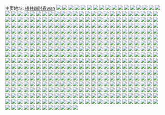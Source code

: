 主页地址: [橘井四时春wan](https://weibo.com/u/3858043696) 
![](https://wx4.sinaimg.cn/mw2000/e5f51330ly1h9qsfpnbzjj20u00u0wlq.jpg) 
![](https://wx4.sinaimg.cn/mw2000/e5f51330ly1h9qshwlec6j20u014079c.jpg) 
![](https://wx4.sinaimg.cn/mw2000/e5f51330ly1h9qshvsn6gj20u00u0dko.jpg) 
![](https://wx4.sinaimg.cn/mw2000/e5f51330ly1h9qsgmz8dvj20u00u0tgl.jpg) 
![](https://wx4.sinaimg.cn/mw2000/e5f51330ly1h9qsisadi3j20u0140tdm.jpg) 
![](https://wx4.sinaimg.cn/mw2000/e5f51330ly1h9qskectbwj20u00u0teo.jpg) 
![](https://wx4.sinaimg.cn/mw2000/e5f51330ly1h9qjhrdkk2j20u0140dk0.jpg) 
![](https://wx4.sinaimg.cn/mw2000/e5f51330ly1h9qjhrpaakj20u0140ai7.jpg) 
![](https://wx4.sinaimg.cn/mw2000/e5f51330ly1h9qjhr14jjj20u0140h3p.jpg) 
![](https://wx4.sinaimg.cn/mw2000/e5f51330ly1h9qjhsor0rj20u0140n3v.jpg) 
![](https://wx4.sinaimg.cn/mw2000/e5f51330ly1h9qjhs1r0fj20u00u0wkq.jpg) 
![](https://wx4.sinaimg.cn/mw2000/e5f51330ly1h9qjhscxqrj20u00u0gsp.jpg) 
![](https://wx4.sinaimg.cn/mw2000/e5f51330ly1h9jwxd0sx3j20u01400wb.jpg) 
![](https://wx4.sinaimg.cn/mw2000/e5f51330ly1h9jwxcqc9jj21400u0tgo.jpg) 
![](https://wx4.sinaimg.cn/mw2000/e5f51330ly1h9jy0h574mj20u0140agf.jpg) 
![](https://wx4.sinaimg.cn/mw2000/e5f51330ly1h9jwxdfo56j20u0140gqj.jpg) 
![](https://wx4.sinaimg.cn/mw2000/e5f51330ly1h9jwxdvrxpj20u0140jws.jpg) 
![](https://wx4.sinaimg.cn/mw2000/e5f51330ly1h9jwxebgghj20u0140gwx.jpg) 
![](https://wx4.sinaimg.cn/mw2000/e5f51330ly1h9a0pzsrdtj20u0140dko.jpg) 
![](https://wx4.sinaimg.cn/mw2000/e5f51330ly1h94q7ldb26j22c02c0u0x.jpg) 
![](https://wx4.sinaimg.cn/mw2000/e5f51330ly1h924ttdv8yj20u00u0k0v.jpg) 
![](https://wx4.sinaimg.cn/mw2000/e5f51330ly1h8xv9zysrqj20u0140du7.jpg) 
![](https://wx4.sinaimg.cn/mw2000/e5f51330ly1h8yu9343lnj20md0t6di2.jpg) 
![](https://wx4.sinaimg.cn/mw2000/e5f51330ly1h8xva0tx7vj20mw1350ug.jpg) 
![](https://wx4.sinaimg.cn/mw2000/e5f51330ly1h8yu8o3b6mj20u00u076v.jpg) 
![](https://wx4.sinaimg.cn/mw2000/e5f51330ly1h8yu68gmwzj21400u0dpi.jpg) 
![](https://wx4.sinaimg.cn/mw2000/e5f51330ly1h8yu7321ucj20u00u0dl3.jpg) 
![](https://wx4.sinaimg.cn/mw2000/e5f51330ly1h8s0rs9552j20ku0rsn7l.jpg) 
![](https://wx4.sinaimg.cn/mw2000/e5f51330ly1h8s0rrnu5hj20ku0rs133.jpg) 
![](https://wx4.sinaimg.cn/mw2000/e5f51330ly1h8onmh3hu5j20n01dswwl.jpg) 
![](https://wx4.sinaimg.cn/mw2000/e5f51330ly1h8onmpn7g5j22c0340e82.jpg) 
![](https://wx4.sinaimg.cn/mw2000/e5f51330ly1h8hd21s508j256o3gghdv.jpg) 
![](https://wx4.sinaimg.cn/mw2000/e5f51330ly1h8aemvqto3j21sc2dsx6q.jpg) 
![](https://wx4.sinaimg.cn/mw2000/e5f51330ly1h8aemu3v3gj22c0340npe.jpg) 
![](https://wx4.sinaimg.cn/mw2000/e5f51330ly1h8aemy9nw1j22c03407wi.jpg) 
![](https://wx4.sinaimg.cn/mw2000/e5f51330ly1h8aen4m8ptj23402c04qq.jpg) 
![](https://wx4.sinaimg.cn/mw2000/e5f51330ly1h8aeppoab8j22c02c0hdt.jpg) 
![](https://wx4.sinaimg.cn/mw2000/e5f51330ly1h8aer4defsj22c02c01ky.jpg) 
![](https://wx4.sinaimg.cn/mw2000/e5f51330ly1h8aen0lqu9j22c03401ky.jpg) 
![](https://wx4.sinaimg.cn/mw2000/e5f51330ly1h8aemwr0wcj22c0340qv5.jpg) 
![](https://wx4.sinaimg.cn/mw2000/e5f51330ly1h8aerq3w5yj21sc2ds4qr.jpg) 
![](https://wx4.sinaimg.cn/mw2000/e5f51330ly1h7z1hax1anj219h0u046f.jpg) 
![](https://wx4.sinaimg.cn/mw2000/e5f51330ly1h7hs3f6m2sj22802yo1kz.jpg) 
![](https://wx4.sinaimg.cn/mw2000/e5f51330ly1h7e54grrs4j22802yohdv.jpg) 
![](https://wx4.sinaimg.cn/mw2000/e5f51330ly1h7e54fjzlkj22c0340e82.jpg) 
![](https://wx4.sinaimg.cn/mw2000/e5f51330ly1h7e54eo8yyj22c03407wi.jpg) 
![](https://wx4.sinaimg.cn/mw2000/e5f51330ly1h7e54j5chdj22c0340npe.jpg) 
![](https://wx4.sinaimg.cn/mw2000/e5f51330ly1h7e577kgeij22b12q1b2a.jpg) 
![](https://wx4.sinaimg.cn/mw2000/e5f51330ly1h7e54dmqzwj22c03407wi.jpg) 
![](https://wx4.sinaimg.cn/mw2000/e5f51330ly1h7e54mv929j22c02c0npe.jpg) 
![](https://wx4.sinaimg.cn/mw2000/e5f51330ly1h7e54khrh8j22c0340npd.jpg) 
![](https://wx4.sinaimg.cn/mw2000/e5f51330ly1h7e54ltphij22c0340x6p.jpg) 
![](https://wx4.sinaimg.cn/mw2000/e5f51330ly1h73hwe6nblj20n00lhwgr.jpg) 
![](https://wx4.sinaimg.cn/mw2000/e5f51330ly1h73hwdin4nj20u0140aee.jpg) 
![](https://wx4.sinaimg.cn/mw2000/e5f51330ly1h73hwfapl4j20u0140dks.jpg) 
![](https://wx4.sinaimg.cn/mw2000/e5f51330ly1h73hyb4sdwj20u01407bz.jpg) 
![](https://wx4.sinaimg.cn/mw2000/e5f51330ly1h6r0bg919zj20u0140afo.jpg) 
![](https://wx4.sinaimg.cn/mw2000/e5f51330ly1h6r03zbcw3j20u0140abl.jpg) 
![](https://wx4.sinaimg.cn/mw2000/e5f51330ly1h6oxpjwwroj21sc1scb2b.jpg) 
![](https://wx4.sinaimg.cn/mw2000/e5f51330ly1h6oxnqeueoj20u016ztef.jpg) 
![](https://wx4.sinaimg.cn/mw2000/e5f51330ly1h6oxnovkm6j20jj0kfq4c.jpg) 
![](https://wx4.sinaimg.cn/mw2000/e5f51330ly1h6oxtjlplhj21sc1sce82.jpg) 
![](https://wx4.sinaimg.cn/mw2000/e5f51330ly1h6nq0q68kkj22c02c0x6p.jpg) 
![](https://wx4.sinaimg.cn/mw2000/e5f51330ly1h67nk9mu5pj20mz0sdabr.jpg) 
![](https://wx4.sinaimg.cn/mw2000/e5f51330ly1h66xnn4l30j20lm0jw0tm.jpg) 
![](https://wx4.sinaimg.cn/mw2000/e5f51330ly1h66xpgmvc4j20u00u07bi.jpg) 
![](https://wx4.sinaimg.cn/mw2000/e5f51330ly1h61sbybgtyj20u00u0al8.jpg) 
![](https://wx4.sinaimg.cn/mw2000/e5f51330ly1h61sct6ggyj20u00u0q9s.jpg) 
![](https://wx4.sinaimg.cn/mw2000/e5f51330ly1h61scsxmvyj20u00u0wnc.jpg) 
![](https://wx4.sinaimg.cn/mw2000/e5f51330ly1h61scuf12aj20u0140tgh.jpg) 
![](https://wx4.sinaimg.cn/mw2000/e5f51330ly1h5yeppg5hfj22c02c04qq.jpg) 
![](https://wx4.sinaimg.cn/mw2000/e5f51330ly1h5yer4e7acj22c02c01ky.jpg) 
![](https://wx4.sinaimg.cn/mw2000/e5f51330ly1h5yer2z4eyj22c0340kjn.jpg) 
![](https://wx4.sinaimg.cn/mw2000/e5f51330ly1h5yer63zy3j22c0340e83.jpg) 
![](https://wx4.sinaimg.cn/mw2000/e5f51330ly1h5mpvqvustj21sc1sc1ky.jpg) 
![](https://wx4.sinaimg.cn/mw2000/e5f51330ly1h5mpwrijihj21sc1sce82.jpg) 
![](https://wx4.sinaimg.cn/mw2000/e5f51330ly1h5fw4ubycpj22c02c04qp.jpg) 
![](https://wx4.sinaimg.cn/mw2000/e5f51330ly1h5fw4ut7mgj20zg1ban3m.jpg) 
![](https://wx4.sinaimg.cn/mw2000/e5f51330ly1h5fw4vm1blj22c02c04qq.jpg) 
![](https://wx4.sinaimg.cn/mw2000/e5f51330ly1h5fw4wwxszj22c02c0u0x.jpg) 
![](https://wx4.sinaimg.cn/mw2000/e5f51330ly1h5cgjziiv8j22c02c0b29.jpg) 
![](https://wx4.sinaimg.cn/mw2000/e5f51330ly1h5cgg9cqanj22c02c0qv5.jpg) 
![](https://wx4.sinaimg.cn/mw2000/e5f51330ly1h5cggu1typj22c0340qv5.jpg) 
![](https://wx4.sinaimg.cn/mw2000/e5f51330ly1h5cgfry86ij20tu0tudnd.jpg) 
![](https://wx4.sinaimg.cn/mw2000/e5f51330ly1h5cgn9avo8j22c02c01kx.jpg) 
![](https://wx4.sinaimg.cn/mw2000/e5f51330ly1h5cgn874zuj22c0340x6p.jpg) 
![](https://wx4.sinaimg.cn/mw2000/e5f51330ly1h4y98l4fl0j20u01407ch.jpg) 
![](https://wx4.sinaimg.cn/mw2000/e5f51330ly1h4y9wdip5tj20u0140q7h.jpg) 
![](https://wx4.sinaimg.cn/mw2000/e5f51330ly1h4y99dpxgjj20u0140wne.jpg) 
![](https://wx4.sinaimg.cn/mw2000/e5f51330ly1h4y9w5b5rnj20u0140tfu.jpg) 
![](https://wx4.sinaimg.cn/mw2000/e5f51330ly1h4y9w6fuwij20u0140gqh.jpg) 
![](https://wx4.sinaimg.cn/mw2000/e5f51330ly1h4y9w5urnfj20u0140dle.jpg) 
![](https://wx4.sinaimg.cn/mw2000/e5f51330ly1h4y9w47778j20u0140k06.jpg) 
![](https://wx4.sinaimg.cn/mw2000/e5f51330ly1h4y9w70wunj21400u0n2i.jpg) 
![](https://wx4.sinaimg.cn/mw2000/e5f51330ly1h4y9w4rrwlj20u0140dlr.jpg) 
![](https://wx4.sinaimg.cn/mw2000/e5f51330ly1h4qd41jtj1j21sx0u0ar2.jpg) 
![](https://wx4.sinaimg.cn/mw2000/e5f51330ly1h4qd42gtu6j20u01400x5.jpg) 
![](https://wx4.sinaimg.cn/mw2000/e5f51330ly1h4qdduwllpj20u0140dsg.jpg) 
![](https://wx4.sinaimg.cn/mw2000/e5f51330ly1h4qdf0fp26j20u0140ai3.jpg) 
![](https://wx4.sinaimg.cn/mw2000/e5f51330ly1h4qdi4ew58j20u00u0qc0.jpg) 
![](https://wx4.sinaimg.cn/mw2000/e5f51330ly1h4o6qfbexxj22c02c04qq.jpg) 
![](https://wx4.sinaimg.cn/mw2000/e5f51330ly1h4o6qgpzwdj22c0340b2a.jpg) 
![](https://wx4.sinaimg.cn/mw2000/e5f51330ly1h4o6pazg77j22c03407wj.jpg) 
![](https://wx4.sinaimg.cn/mw2000/e5f51330ly1h4o6teji2bj22bn2pi1ky.jpg) 
![](https://wx4.sinaimg.cn/mw2000/e5f51330ly1h4a61zbvhfj22c02c01ky.jpg) 
![](https://wx4.sinaimg.cn/mw2000/e5f51330ly1h4a61y5povj21sc1schdu.jpg) 
![](https://wx4.sinaimg.cn/mw2000/e5f51330ly1h4a65bxizmj20n00n0ju5.jpg) 
![](https://wx4.sinaimg.cn/mw2000/e5f51330ly1h4a67pekayj20zk0zkjwk.jpg) 
![](https://wx4.sinaimg.cn/mw2000/e5f51330ly1h491qknlljj22c02c01ky.jpg) 
![](https://wx4.sinaimg.cn/mw2000/e5f51330ly1h491qjk5edj22c02c0e85.jpg) 
![](https://wx4.sinaimg.cn/mw2000/e5f51330ly1h491s3qr9gj22c02c0qv7.jpg) 
![](https://wx4.sinaimg.cn/mw2000/e5f51330ly1h491qi026wj2280280kjo.jpg) 
![](https://wx4.sinaimg.cn/mw2000/e5f51330ly1h491re9dhlj21sc1schdu.jpg) 
![](https://wx4.sinaimg.cn/mw2000/e5f51330ly1h491qe8vduj22c02c0x6p.jpg) 
![](https://wx4.sinaimg.cn/mw2000/e5f51330ly1h450wgzy3ij21nv1nve6m.jpg) 
![](https://wx4.sinaimg.cn/mw2000/e5f51330ly1h3v3x7lxdkj20u00u0jxt.jpg) 
![](https://wx4.sinaimg.cn/mw2000/e5f51330ly1h3v3y9t0c3j20u00u0tfo.jpg) 
![](https://wx4.sinaimg.cn/mw2000/e5f51330ly1h3qkmnr2vyj20u00u0qba.jpg) 
![](https://wx4.sinaimg.cn/mw2000/e5f51330ly1h3qkmms9u3j20u00u0q9m.jpg) 
![](https://wx4.sinaimg.cn/mw2000/e5f51330ly1h3qkmlkbhaj20u01407ay.jpg) 
![](https://wx4.sinaimg.cn/mw2000/e5f51330ly1h3qkmo2sgsj20u0140gpz.jpg) 
![](https://wx4.sinaimg.cn/mw2000/e5f51330ly1h3qkobyw5lj20n00d3my3.jpg) 
![](https://wx4.sinaimg.cn/mw2000/e5f51330ly1h3qkmnb86vj21400u07f1.jpg) 
![](https://wx4.sinaimg.cn/mw2000/e5f51330ly1h3qkmjvfg1j21400u077c.jpg) 
![](https://wx4.sinaimg.cn/mw2000/e5f51330ly1h3qkobbi1hj21400u0wif.jpg) 
![](https://wx4.sinaimg.cn/mw2000/e5f51330ly1h3qkr7tn0dj20u00u0114.jpg) 
![](https://wx4.sinaimg.cn/mw2000/e5f51330ly1h3o6acgznpj20u0140q72.jpg) 
![](https://wx4.sinaimg.cn/mw2000/e5f51330ly1h31ohu3s4rj20u00u0tg0.jpg) 
![](https://wx4.sinaimg.cn/mw2000/e5f51330ly1h2wgxmkoqtj20u00u0dhl.jpg) 
![](https://wx4.sinaimg.cn/mw2000/e5f51330ly1h2wgxlw11vj21400u041c.jpg) 
![](https://wx4.sinaimg.cn/mw2000/e5f51330ly1h2wgxm7xj5j20u00u00wv.jpg) 
![](https://wx4.sinaimg.cn/mw2000/e5f51330ly1h2wgxmu3alj20u00u045x.jpg) 
![](https://wx4.sinaimg.cn/mw2000/e5f51330ly1h2wgxn4b7rj21400u0wkr.jpg) 
![](https://wx4.sinaimg.cn/mw2000/e5f51330ly1h2wgzad6l5j20u00u040z.jpg) 
![](https://wx4.sinaimg.cn/mw2000/e5f51330ly1h2of3wta6wj22c02c0qv5.jpg) 
![](https://wx4.sinaimg.cn/mw2000/e5f51330ly1h2of40s551j22c0340b2a.jpg) 
![](https://wx4.sinaimg.cn/mw2000/e5f51330ly1h2ncu36e90j21fo259dzg.jpg) 
![](https://wx4.sinaimg.cn/mw2000/e5f51330ly1h1jxzq1vy5j2280280u0z.jpg) 
![](https://wx4.sinaimg.cn/mw2000/e5f51330ly1h1jxzr821gj21sc2dsu0y.jpg) 
![](https://wx4.sinaimg.cn/mw2000/e5f51330ly1h1br6vdhyrj20u011418b.jpg) 
![](https://wx4.sinaimg.cn/mw2000/e5f51330ly1h1br6tevlmj21sx0u01bp.jpg) 
![](https://wx4.sinaimg.cn/mw2000/e5f51330ly1h13svmt5ajj20u01hctl0.jpg) 
![](https://wx4.sinaimg.cn/mw2000/e5f51330ly1h13t348giwj21o0280e82.jpg) 
![](https://wx4.sinaimg.cn/mw2000/e5f51330ly1h13t32emcij21o0280b2a.jpg) 
![](https://wx4.sinaimg.cn/mw2000/e5f51330ly1h13svmccq6j21o0280b2a.jpg) 
![](https://wx4.sinaimg.cn/mw2000/e5f51330ly1h13t35q4xcj21o02801kz.jpg) 
![](https://wx4.sinaimg.cn/mw2000/e5f51330ly1h13t49rta3j21o0280qv6.jpg) 
![](https://wx4.sinaimg.cn/mw2000/e5f51330ly1h0woio4d74j222n340qv7.jpg) 
![](https://wx4.sinaimg.cn/mw2000/e5f51330ly1h0woo1s98kj22bz2c0kjn.jpg) 
![](https://wx4.sinaimg.cn/mw2000/e5f51330ly1h0ot0hv3a2j21400u0jvn.jpg) 
![](https://wx4.sinaimg.cn/mw2000/e5f51330ly1h0ot0esuo9j20u00u00u7.jpg) 
![](https://wx4.sinaimg.cn/mw2000/e5f51330ly1h0kohad92wj20n01a9433.jpg) 
![](https://wx4.sinaimg.cn/mw2000/e5f51330ly1h0by9xwqzdj20mi0u07cl.jpg) 
![](https://wx4.sinaimg.cn/mw2000/e5f51330ly1h00h0i89gfj20y10y14cs.jpg) 
![](https://wx4.sinaimg.cn/mw2000/e5f51330ly1h00h0o8n3fj22c0340hdu.jpg) 
![](https://wx4.sinaimg.cn/mw2000/e5f51330ly1h00h0j7q25j21o01o0b29.jpg) 
![](https://wx4.sinaimg.cn/mw2000/e5f51330ly1h00h0laspnj21jw1o0kjl.jpg) 
![](https://wx4.sinaimg.cn/mw2000/e5f51330ly1gztn9lghgmj21ng17ce81.jpg) 
![](https://wx4.sinaimg.cn/mw2000/e5f51330ly1gzr46ejb46j20n0129q73.jpg) 
![](https://wx4.sinaimg.cn/mw2000/e5f51330ly1gzkaa685vdj20u01404bk.jpg) 
![](https://wx4.sinaimg.cn/mw2000/e5f51330ly1gzkaad5sfwj20u0140k2b.jpg) 
![](https://wx4.sinaimg.cn/mw2000/e5f51330ly1gzkaa7z5ddj20u00ytk1p.jpg) 
![](https://wx4.sinaimg.cn/mw2000/e5f51330ly1gzkaajunvpj20u0140gxu.jpg) 
![](https://wx4.sinaimg.cn/mw2000/e5f51330ly1gzkaag5id9j20u00u012d.jpg) 
![](https://wx4.sinaimg.cn/mw2000/e5f51330ly1gzkaaid68kj20u0140k16.jpg) 
![](https://wx4.sinaimg.cn/mw2000/e5f51330ly1gzkacjzsjqj20u0140gz3.jpg) 
![](https://wx4.sinaimg.cn/mw2000/e5f51330ly1gzelt2b2npj21sc2dsnpe.jpg) 
![](https://wx4.sinaimg.cn/mw2000/e5f51330ly1gzelt0f10jj21sc2ds4qr.jpg) 
![](https://wx4.sinaimg.cn/mw2000/e5f51330ly1gzelt37yuqj21o01o0kjm.jpg) 
![](https://wx4.sinaimg.cn/mw2000/e5f51330ly1gzelsyifudj21o01o04qq.jpg) 
![](https://wx4.sinaimg.cn/mw2000/e5f51330ly1gzelt9ehvzj20m70k4jsy.jpg) 
![](https://wx4.sinaimg.cn/mw2000/e5f51330ly1gzelt86kgyj22c0340e82.jpg) 
![](https://wx4.sinaimg.cn/mw2000/e5f51330ly1gzayijco9rj20xf0ueafw.jpg) 
![](https://wx4.sinaimg.cn/mw2000/e5f51330ly1gzayihngvvj21o01o04qq.jpg) 
![](https://wx4.sinaimg.cn/mw2000/e5f51330ly1gzayiizrb8j21o01o01ky.jpg) 
![](https://wx4.sinaimg.cn/mw2000/e5f51330ly1gzayikazk2j21o01o07wi.jpg) 
![](https://wx4.sinaimg.cn/mw2000/e5f51330ly1gzayimituvj21o01o0hdu.jpg) 
![](https://wx4.sinaimg.cn/mw2000/e5f51330ly1gzayioxfi2j21o01o0b2a.jpg) 
![](https://wx4.sinaimg.cn/mw2000/e5f51330ly1gz44pkvt20j22802yoe83.jpg) 
![](https://wx4.sinaimg.cn/mw2000/e5f51330ly1gz44p6o6lcj20u00u012m.jpg) 
![](https://wx4.sinaimg.cn/mw2000/e5f51330ly1gz44p1oaqaj22802yo7wj.jpg) 
![](https://wx4.sinaimg.cn/mw2000/e5f51330ly1gz44p3309tj21sc2dsqv6.jpg) 
![](https://wx4.sinaimg.cn/mw2000/e5f51330ly1gz44oyjpn3j22802yox6s.jpg) 
![](https://wx4.sinaimg.cn/mw2000/e5f51330ly1gz44p6c38nj22802yo4qr.jpg) 
![](https://wx4.sinaimg.cn/mw2000/e5f51330ly1gz2zaukaj4j22c7340qv7.jpg) 
![](https://wx4.sinaimg.cn/mw2000/e5f51330ly1gytoqypomaj20u0140th4.jpg) 
![](https://wx4.sinaimg.cn/mw2000/e5f51330ly1gymseixm4wj22c7340qv7.jpg) 
![](https://wx4.sinaimg.cn/mw2000/e5f51330ly1gymsekjr8oj21o01o0npe.jpg) 
![](https://wx4.sinaimg.cn/mw2000/e5f51330ly1gyk25zsi5vj20nw0y8dii.jpg) 
![](https://wx4.sinaimg.cn/mw2000/e5f51330ly1gxqbxztoh2j20u00u0gru.jpg) 
![](https://wx4.sinaimg.cn/mw2000/e5f51330ly1gx4eur6arzj22c0340npe.jpg) 
![](https://wx4.sinaimg.cn/mw2000/e5f51330ly1gx4erc2kvcj22c0340hdv.jpg) 
![](https://wx4.sinaimg.cn/mw2000/e5f51330ly1gx4eus3o12j22c0340npd.jpg) 
![](https://wx4.sinaimg.cn/mw2000/e5f51330ly1gx4erktm0lj22c0340x6r.jpg) 
![](https://wx4.sinaimg.cn/mw2000/e5f51330ly1gx4erja8kzj22c0340qv7.jpg) 
![](https://wx4.sinaimg.cn/mw2000/e5f51330ly1gx4ern2o97j23402c0kjm.jpg) 
![](https://wx4.sinaimg.cn/mw2000/e5f51330ly1gx4erh3panj23402c0hdv.jpg) 
![](https://wx4.sinaimg.cn/mw2000/e5f51330ly1gx4erviho9j226g2wmqv5.jpg) 
![](https://wx4.sinaimg.cn/mw2000/e5f51330ly1gx4erttmxkj22c0340qv6.jpg) 
![](https://wx4.sinaimg.cn/mw2000/e5f51330ly1gx4errubr7j22c0340u0y.jpg) 
![](https://wx4.sinaimg.cn/mw2000/e5f51330ly1gx4euolvzsj22c0340u0x.jpg) 
![](https://wx4.sinaimg.cn/mw2000/e5f51330ly1gx4eupi0v5j21o0280e81.jpg) 
![](https://wx4.sinaimg.cn/mw2000/e5f51330ly1gwy31dw6w4j22c02c0b29.jpg) 
![](https://wx4.sinaimg.cn/mw2000/e5f51330ly1gwy31fg6mxj22c02c07wi.jpg) 
![](https://wx4.sinaimg.cn/mw2000/e5f51330ly1gwlsif4up7j22c02c0npd.jpg) 
![](https://wx4.sinaimg.cn/mw2000/e5f51330ly1gwlsii7c64j22c0340npe.jpg) 
![](https://wx4.sinaimg.cn/mw2000/e5f51330ly1gvywcavw44j22533401ky.jpg) 
![](https://wx4.sinaimg.cn/mw2000/e5f51330ly1gvywccq0kcj22c02c0b2a.jpg) 
![](https://wx4.sinaimg.cn/mw2000/e5f51330ly1gvywcnz27aj22c02c01kx.jpg) 
![](https://wx4.sinaimg.cn/mw2000/e5f51330ly1gvywceq0vgj22c0340u0x.jpg) 
![](https://wx4.sinaimg.cn/mw2000/e5f51330ly1gvywc9jf74j21o01o0kjl.jpg) 
![](https://wx4.sinaimg.cn/mw2000/e5f51330ly1gvywcgykzwj22c0340x6p.jpg) 
![](https://wx4.sinaimg.cn/mw2000/e5f51330ly1gvywcmcpijj22c0340hdu.jpg) 
![](https://wx4.sinaimg.cn/mw2000/e5f51330ly1gvywcq4wtwj22c0340hdu.jpg) 
![](https://wx4.sinaimg.cn/mw2000/e5f51330ly1gvywcjk8gjj22c03407wh.jpg) 
![](https://wx4.sinaimg.cn/mw2000/004d5Xpely1gvjogjj7l4j60u0140dto02.jpg) 
![](https://wx4.sinaimg.cn/mw2000/004d5Xpely1gvjodqw5kej60u0140gxt02.jpg) 
![](https://wx4.sinaimg.cn/mw2000/004d5Xpely1gvjodptjhaj60u0140dtu02.jpg) 
![](https://wx4.sinaimg.cn/mw2000/004d5Xpely1gvjodu2akkj614v0u0k2602.jpg) 
![](https://wx4.sinaimg.cn/mw2000/004d5Xpely1gvjodrwsv6j60u0140dsb02.jpg) 
![](https://wx4.sinaimg.cn/mw2000/004d5Xpely1gvjodugwdhj60u00u0q9c02.jpg) 
![](https://wx4.sinaimg.cn/mw2000/004d5Xpely1gvjodsovbij60u0140k2r02.jpg) 
![](https://wx4.sinaimg.cn/mw2000/004d5Xpely1gvjodtdyc2j60u00u0tj202.jpg) 
![](https://wx4.sinaimg.cn/mw2000/004d5Xpely1gvjodlwrocj60u014013202.jpg) 
![](https://wx4.sinaimg.cn/mw2000/004d5Xpely1gvg1ktjkm6j61400u0qa302.jpg) 
![](https://wx4.sinaimg.cn/mw2000/004d5Xpely1gvagdm054vj61400u0k6e02.jpg) 
![](https://wx4.sinaimg.cn/mw2000/004d5Xpely1gvagdmnkauj60u0140nch02.jpg) 
![](https://wx4.sinaimg.cn/mw2000/004d5Xpely1gvagdl9hd1j61400u0k7m02.jpg) 
![](https://wx4.sinaimg.cn/mw2000/004d5Xpely1gvagdnarelj61400u0h0h02.jpg) 
![](https://wx4.sinaimg.cn/mw2000/004d5Xpely1gvagdnx4dxj60mi0u0gw702.jpg) 
![](https://wx4.sinaimg.cn/mw2000/004d5Xpely1gvagdosqsej60w616wnl502.jpg) 
![](https://wx4.sinaimg.cn/mw2000/004d5Xpely1gvagdpo9ffj613u0tuzyb02.jpg) 
![](https://wx4.sinaimg.cn/mw2000/004d5Xpely1gvagdqbwtgj613u0tuaqn02.jpg) 
![](https://wx4.sinaimg.cn/mw2000/004d5Xpely1gvagdqt0k5j60mi0u011z02.jpg) 
![](https://wx4.sinaimg.cn/mw2000/004d5Xpely1gvagdradgaj60mi0u0amg02.jpg) 
![](https://wx4.sinaimg.cn/mw2000/004d5Xpely1gvagdru9blj60mi0u018e02.jpg) 
![](https://wx4.sinaimg.cn/mw2000/004d5Xpely1gvagdsfe7vj60mi0u0qfw02.jpg) 
![](https://wx4.sinaimg.cn/mw2000/004d5Xpely1gv9ggforc0j63k02o07wi02.jpg) 
![](https://wx4.sinaimg.cn/mw2000/e5f51330ly1gv9ggdelskj21o01o04qq.jpg) 
![](https://wx4.sinaimg.cn/mw2000/004d5Xpely1gv9ggefudlj62c02c01kx02.jpg) 
![](https://wx4.sinaimg.cn/mw2000/004d5Xpely1gv9gg4g9vpj62c02c0axt02.jpg) 
![](https://wx4.sinaimg.cn/mw2000/e5f51330ly1gv9gj1tmxsj20rv0ti463.jpg) 
![](https://wx4.sinaimg.cn/mw2000/004d5Xpely1gv9gglm8h1j62c02c04qq02.jpg) 
![](https://wx4.sinaimg.cn/mw2000/004d5Xpely1gv9gh39au1j62c02c0kjl02.jpg) 
![](https://wx4.sinaimg.cn/mw2000/004d5Xpely1gv9gh5f2jwj62801o0e8302.jpg) 
![](https://wx4.sinaimg.cn/mw2000/004d5Xpely1gv9gh7qqiij62801o0hdv02.jpg) 
![](https://wx4.sinaimg.cn/mw2000/004d5Xpely1gv6jsoaoyij60u0140qav02.jpg) 
![](https://wx4.sinaimg.cn/mw2000/004d5Xpely1gv6jssbbr6j60u00v2afw02.jpg) 
![](https://wx4.sinaimg.cn/mw2000/004d5Xpely1gv6jsyndh5j60u00u045z02.jpg) 
![](https://wx4.sinaimg.cn/mw2000/004d5Xpely1gv6jsv8264j60u00u00xx02.jpg) 
![](https://wx4.sinaimg.cn/mw2000/004d5Xpely1gv6jszfvdmj60u00u0tbx02.jpg) 
![](https://wx4.sinaimg.cn/mw2000/004d5Xpely1gv6jsx3zfgj60u00u0q8402.jpg) 
![](https://wx4.sinaimg.cn/mw2000/004d5Xpely1gv6jstz486j60u00u0n4202.jpg) 
![](https://wx4.sinaimg.cn/mw2000/004d5Xpely1gv6jtn0n5ij60u013ngt202.jpg) 
![](https://wx4.sinaimg.cn/mw2000/004d5Xpely1gv6jsn9lcuj60u00u0wlg02.jpg) 
![](https://wx4.sinaimg.cn/mw2000/004d5Xpely1guojmclaw6j62c0340e8102.jpg) 
![](https://wx4.sinaimg.cn/mw2000/004d5Xpely1guojqlsgxsj62c02c0e8102.jpg) 
![](https://wx4.sinaimg.cn/mw2000/004d5Xpely1guojqn3or5j62c02c01kx02.jpg) 
![](https://wx4.sinaimg.cn/mw2000/004d5Xpely1guojqpne6bj62c02c04qq02.jpg) 
![](https://wx4.sinaimg.cn/mw2000/004d5Xpely1guojsbai5bj62c02c0b2902.jpg) 
![](https://wx4.sinaimg.cn/mw2000/004d5Xpely1guojqvnexmj63k02o07wj02.jpg) 
![](https://wx4.sinaimg.cn/mw2000/004d5Xpely1guojqtiyulj62c0340qv502.jpg) 
![](https://wx4.sinaimg.cn/mw2000/004d5Xpely1guojqksrhrj62c03401ky02.jpg) 
![](https://wx4.sinaimg.cn/mw2000/004d5Xpely1guojqs09xij62c0340b2902.jpg) 
![](https://wx4.sinaimg.cn/mw2000/004d5Xpely1gue5iqizy3j62c0340b2a02.jpg) 
![](https://wx4.sinaimg.cn/mw2000/e5f51330ly1gue5inlqx6j21o01o0qv5.jpg) 
![](https://wx4.sinaimg.cn/mw2000/004d5Xpely1gue5ium1b2j629y29yhdt02.jpg) 
![](https://wx4.sinaimg.cn/mw2000/004d5Xpely1gue5ij4kp5j62if3ck1kz02.jpg) 
![](https://wx4.sinaimg.cn/mw2000/004d5Xpely1gue5itd9f8j62c0340x6p02.jpg) 
![](https://wx4.sinaimg.cn/mw2000/004d5Xpely1gue5ip3ggoj62c03401kz02.jpg) 
![](https://wx4.sinaimg.cn/mw2000/004d5Xpely1gue5ilvp2tj62o03k04qr02.jpg) 
![](https://wx4.sinaimg.cn/mw2000/004d5Xpely1gue5iw8wsrj61o01o04qq02.jpg) 
![](https://wx4.sinaimg.cn/mw2000/004d5Xpely1gue5ik9czoj61kw16oh4r02.jpg) 
![](https://wx4.sinaimg.cn/mw2000/e5f51330ly1gtfcntcysuj20u017c0yy.jpg) 
![](https://wx4.sinaimg.cn/mw2000/e5f51330ly1gtbxvn18ihj21sc2dsu0y.jpg) 
![](https://wx4.sinaimg.cn/mw2000/e5f51330ly1gtbxvozelmj21sc2dsu0y.jpg) 
![](https://wx4.sinaimg.cn/mw2000/e5f51330ly1grgj08no9uj20u016j4ak.jpg) 
![](https://wx4.sinaimg.cn/mw2000/e5f51330ly1grgj0vn0j4j20u00u0467.jpg) 
![](https://wx4.sinaimg.cn/mw2000/e5f51330ly1grgj0uqjndj20u014079v.jpg) 
![](https://wx4.sinaimg.cn/mw2000/e5f51330ly1grgj0wvpwlj20u00u0drg.jpg) 
![](https://wx4.sinaimg.cn/mw2000/e5f51330ly1gr0ssa3hoaj22c0340npe.jpg) 
![](https://wx4.sinaimg.cn/mw2000/e5f51330ly1gr0ssbmyeoj22c02c0x16.jpg) 
![](https://wx4.sinaimg.cn/mw2000/e5f51330ly1gr0ss3nqgcj23402c0dnv.jpg) 
![](https://wx4.sinaimg.cn/mw2000/e5f51330ly1gr0ss21pqfj229g30mb29.jpg) 
![](https://wx4.sinaimg.cn/mw2000/e5f51330ly1gr0sscv20cj22c02c0wse.jpg) 
![](https://wx4.sinaimg.cn/mw2000/e5f51330ly1gr0ss0a8unj22c0340u0x.jpg) 
![](https://wx4.sinaimg.cn/mw2000/e5f51330ly1gr0ss8cafcj22903014pi.jpg) 
![](https://wx4.sinaimg.cn/mw2000/e5f51330ly1gr0sv6a8u9j22c02c01kx.jpg) 
![](https://wx4.sinaimg.cn/mw2000/e5f51330ly1gr0ss6z0mnj22c0340u03.jpg) 
![](https://wx4.sinaimg.cn/mw2000/e5f51330ly1gq6ofu6nubj22802yoqv6.jpg) 
![](https://wx4.sinaimg.cn/mw2000/e5f51330ly1gq6og3d0v4j22802yokjt.jpg) 
![](https://wx4.sinaimg.cn/mw2000/e5f51330ly1gq6ofyhx4hj22802yox6u.jpg) 
![](https://wx4.sinaimg.cn/mw2000/e5f51330ly1gq6og59noej22c02c0x6p.jpg) 
![](https://wx4.sinaimg.cn/mw2000/e5f51330ly1gq6og7f8muj21o01o04qq.jpg) 
![](https://wx4.sinaimg.cn/mw2000/e5f51330ly1gq6ofr0vnaj22c02c0h7h.jpg) 
![](https://wx4.sinaimg.cn/mw2000/e5f51330ly1gq6ofq6e6cj20lm0njgtf.jpg) 
![](https://wx4.sinaimg.cn/mw2000/e5f51330ly1gq6og8rxjej21o01o0npd.jpg) 
![](https://wx4.sinaimg.cn/mw2000/e5f51330ly1gq6ogad0v4j20u01hck60.jpg) 
![](https://wx4.sinaimg.cn/mw2000/e5f51330ly1gq0qk9mi0mj21sc2dskjm.jpg) 
![](https://wx4.sinaimg.cn/mw2000/e5f51330ly1gq0qkde22gj22c02c016g.jpg) 
![](https://wx4.sinaimg.cn/mw2000/e5f51330ly1gq0qkh1fhsj22c02c07w6.jpg) 
![](https://wx4.sinaimg.cn/mw2000/e5f51330ly1gq0qkkd30yj22c02c0ki4.jpg) 
![](https://wx4.sinaimg.cn/mw2000/e5f51330ly1gpoahsqw79j22802yob2b.jpg) 
![](https://wx4.sinaimg.cn/mw2000/e5f51330ly1gpoahymww8j20u01hch35.jpg) 
![](https://wx4.sinaimg.cn/mw2000/e5f51330ly1gpoaiehclrj22c03407wi.jpg) 
![](https://wx4.sinaimg.cn/mw2000/e5f51330ly1gpoaiqkrrrj21sc2dskjm.jpg) 
![](https://wx4.sinaimg.cn/mw2000/e5f51330ly1gpoairzj8aj21o01o07wi.jpg) 
![](https://wx4.sinaimg.cn/mw2000/e5f51330ly1gpoaip2t5ej20u011j44n.jpg) 
![](https://wx4.sinaimg.cn/mw2000/e5f51330ly1gp82yswmkdj22yo280qv6.jpg) 
![](https://wx4.sinaimg.cn/mw2000/e5f51330ly1gp82yuhbwvj22tg243hdu.jpg) 
![](https://wx4.sinaimg.cn/mw2000/e5f51330ly1gp82zb4tb4j22yo280npe.jpg) 
![](https://wx4.sinaimg.cn/mw2000/e5f51330ly1gp82z2vzbcj23402c01kz.jpg) 
![](https://wx4.sinaimg.cn/mw2000/e5f51330ly1gp82yxji40j22ao2ao7wh.jpg) 
![](https://wx4.sinaimg.cn/mw2000/e5f51330ly1gp82yzq694j23402c01kz.jpg) 
![](https://wx4.sinaimg.cn/mw2000/e5f51330ly1gp82yvl049j23402c0hdt.jpg) 
![](https://wx4.sinaimg.cn/mw2000/e5f51330ly1gp8303ghpcj23402c0hdt.jpg) 
![](https://wx4.sinaimg.cn/mw2000/e5f51330ly1gp830mu3jpj23402c0hdt.jpg) 
![](https://wx4.sinaimg.cn/mw2000/e5f51330ly1gp6tdt1rdnj22c0340x6r.jpg) 
![](https://wx4.sinaimg.cn/mw2000/e5f51330ly1gp6tdws3ygj22c0340x6r.jpg) 
![](https://wx4.sinaimg.cn/mw2000/e5f51330ly1gp6tdyx0dpj23402c0qv5.jpg) 
![](https://wx4.sinaimg.cn/mw2000/e5f51330ly1gp6te4qvkij22c03404qr.jpg) 
![](https://wx4.sinaimg.cn/mw2000/e5f51330ly1gp6tdpnfpdj21040u4dkp.jpg) 
![](https://wx4.sinaimg.cn/mw2000/e5f51330ly1gp6teccrh3j22c0340b29.jpg) 
![](https://wx4.sinaimg.cn/mw2000/e5f51330ly1gp6te9o285j22c0340hdu.jpg) 
![](https://wx4.sinaimg.cn/mw2000/e5f51330ly1gp6tfa5px5j22c0340e82.jpg) 
![](https://wx4.sinaimg.cn/mw2000/e5f51330ly1gp6tf6ux7ej22c0340b2a.jpg) 
![](https://wx4.sinaimg.cn/mw2000/e5f51330ly1gozde80xyjj20u014011e.jpg) 
![](https://wx4.sinaimg.cn/mw2000/e5f51330ly1gozde14p16j20u0140tks.jpg) 
![](https://wx4.sinaimg.cn/mw2000/e5f51330ly1gozde0agmej20u0140tnw.jpg) 
![](https://wx4.sinaimg.cn/mw2000/e5f51330ly1gozde7euoyj20u0140k0g.jpg) 
![](https://wx4.sinaimg.cn/mw2000/e5f51330ly1gozdelh7poj20u0140k37.jpg) 
![](https://wx4.sinaimg.cn/mw2000/e5f51330ly1gozdeklvctj20u0140h16.jpg) 
![](https://wx4.sinaimg.cn/mw2000/e5f51330ly1gno0mus02pj21o01o0b29.jpg) 
![](https://wx4.sinaimg.cn/mw2000/e5f51330ly1gno0mhi0z4j21o01o0b29.jpg) 
![](https://wx4.sinaimg.cn/mw2000/e5f51330ly1gniq7s4w7wj21o01o07wh.jpg) 
![](https://wx4.sinaimg.cn/mw2000/e5f51330ly1gniq7t0w7ej21o01o04qp.jpg) 
![](https://wx4.sinaimg.cn/mw2000/e5f51330ly1gniq7txj3vj21sc2dskjm.jpg) 
![](https://wx4.sinaimg.cn/mw2000/e5f51330ly1gniq7uvx0pj21sc2ds1ky.jpg) 
![](https://wx4.sinaimg.cn/mw2000/e5f51330ly1gmxr90nyl3j22c0340hdt.jpg) 
![](https://wx4.sinaimg.cn/mw2000/e5f51330ly1gmxra7ba55j22c0340qv5.jpg) 
![](https://wx4.sinaimg.cn/mw2000/e5f51330ly1gmxra1zm8rj22v72c0tnm.jpg) 
![](https://wx4.sinaimg.cn/mw2000/e5f51330ly1gmxra4ngi8j21sc2dsu13.jpg) 
![](https://wx4.sinaimg.cn/mw2000/e5f51330ly1gmxreddcn3j21sc2ds1ky.jpg) 
![](https://wx4.sinaimg.cn/mw2000/e5f51330ly1gmxra5i1k7j21sc2dsu0x.jpg) 
![](https://wx4.sinaimg.cn/mw2000/e5f51330ly1gmxra96u0lj224u2ug1kx.jpg) 
![](https://wx4.sinaimg.cn/mw2000/e5f51330ly1gmxraai7hxj22c03407wh.jpg) 
![](https://wx4.sinaimg.cn/mw2000/e5f51330ly1gmxrbiuwdgj22c0340x6q.jpg) 
![](https://wx4.sinaimg.cn/mw2000/e5f51330ly1gmxrakx10jj21ui2gpnpe.jpg) 
![](https://wx4.sinaimg.cn/mw2000/e5f51330ly1gmxram2sosj22802yohdv.jpg) 
![](https://wx4.sinaimg.cn/mw2000/e5f51330ly1gmxrajzevhj22012o1kjn.jpg) 
![](https://wx4.sinaimg.cn/mw2000/e5f51330ly1gkprysy17hj20u013z0yn.jpg) 
![](https://wx4.sinaimg.cn/mw2000/e5f51330ly1gkpryshp63j21400u0air.jpg) 
![](https://wx4.sinaimg.cn/mw2000/e5f51330ly1gkprzfhrspj20u00u0q75.jpg) 
![](https://wx4.sinaimg.cn/mw2000/e5f51330ly1gkprzqqpkkj20u0140jw8.jpg) 
![](https://wx4.sinaimg.cn/mw2000/e5f51330ly1gkprzqa1k8j20u00u0q80.jpg) 
![](https://wx4.sinaimg.cn/mw2000/e5f51330ly1gkprzpsj9wj20u00u0agl.jpg) 
![](https://wx4.sinaimg.cn/mw2000/e5f51330ly1gkps0j908uj20u00u0k3q.jpg) 
![](https://wx4.sinaimg.cn/mw2000/e5f51330ly1gkps03qz6jj21400u0gsl.jpg) 
![](https://wx4.sinaimg.cn/mw2000/e5f51330ly1gkps0ifu1oj20u00u0n7v.jpg) 
![](https://wx4.sinaimg.cn/mw2000/e5f51330ly1gk6kx93j3uj20u00u0wpv.jpg) 
![](https://wx4.sinaimg.cn/mw2000/e5f51330ly1gk6kxb3sabj20u00u07fh.jpg) 
![](https://wx4.sinaimg.cn/mw2000/e5f51330ly1gk6kxcvqodj20u0140nco.jpg) 
![](https://wx4.sinaimg.cn/mw2000/e5f51330ly1gk6kxen7vqj20u0140dw1.jpg) 
![](https://wx4.sinaimg.cn/mw2000/e5f51330ly1gjkbge5o06j20u0140h3f.jpg) 
![](https://wx4.sinaimg.cn/mw2000/e5f51330ly1gjkbgq0d9ij20me11o46i.jpg) 
![](https://wx4.sinaimg.cn/mw2000/e5f51330ly1gjkbn9qhg6j20u0140k9o.jpg) 
![](https://wx4.sinaimg.cn/mw2000/e5f51330ly1gjkbgypxibj20u00u0qax.jpg) 
![](https://wx4.sinaimg.cn/mw2000/e5f51330ly1gjkbgcuqebj20u01404e1.jpg) 
![](https://wx4.sinaimg.cn/mw2000/e5f51330ly1gjkbhbvqvpj20u00u0n7q.jpg) 
![](https://wx4.sinaimg.cn/mw2000/e5f51330ly1gjkbk8lfhcj20u014i7mz.jpg) 
![](https://wx4.sinaimg.cn/mw2000/e5f51330ly1gjkbgatu8uj20u0140wpc.jpg) 
![](https://wx4.sinaimg.cn/mw2000/e5f51330ly1gjkbk6lo76j20u014udye.jpg) 
![](https://wx4.sinaimg.cn/mw2000/e5f51330ly1gjfx7d1h91j21o01o07wh.jpg) 
![](https://wx4.sinaimg.cn/mw2000/e5f51330ly1gjfx7di8hoj21e01j14j8.jpg) 
![](https://wx4.sinaimg.cn/mw2000/e5f51330ly1gjfx7egaqcj21o01o0e69.jpg) 
![](https://wx4.sinaimg.cn/mw2000/e5f51330ly1gjfx7g39c6j21o01o0e81.jpg) 
![](https://wx4.sinaimg.cn/mw2000/e5f51330ly1gjfx7hgg8vj21o01o04qq.jpg) 
![](https://wx4.sinaimg.cn/mw2000/e5f51330ly1gjfx7c8qacj21o01o0npd.jpg) 
![](https://wx4.sinaimg.cn/mw2000/e5f51330ly1gfqxldczpjj20u00u0n7e.jpg) 
![](https://wx4.sinaimg.cn/mw2000/e5f51330ly1gf520b0ojnj20u00u0461.jpg) 
![](https://wx4.sinaimg.cn/mw2000/e5f51330ly1gf520bziv5j20u00u0wln.jpg) 
![](https://wx4.sinaimg.cn/mw2000/e5f51330ly1gf520acyfwj20u00u0471.jpg) 
![](https://wx4.sinaimg.cn/mw2000/e5f51330ly1gf520ej3voj20u00u0dxa.jpg) 
![](https://wx4.sinaimg.cn/mw2000/e5f51330ly1gf520dadc7j20u00u0aqy.jpg) 
![](https://wx4.sinaimg.cn/mw2000/e5f51330ly1gf520fgvqzj20u00u0qe8.jpg) 
![](https://wx4.sinaimg.cn/mw2000/e5f51330ly1gf520hdnqdj20u00u0tgg.jpg) 
![](https://wx4.sinaimg.cn/mw2000/e5f51330ly1gf520i7k37j20u00u0n51.jpg) 
![](https://wx4.sinaimg.cn/mw2000/e5f51330ly1gf520gh7dfj20u00u0491.jpg) 
![](https://wx4.sinaimg.cn/mw2000/e5f51330ly1gf520j3ojtj20u00u0wn8.jpg) 
![](https://wx4.sinaimg.cn/mw2000/e5f51330ly1gf520k7qbqj20u00u0wmj.jpg) 
![](https://wx4.sinaimg.cn/mw2000/e5f51330ly1gf520loo1aj20u00u0gtr.jpg) 
![](https://wx4.sinaimg.cn/mw2000/e5f51330ly1gf3wasbbo5j20u00u0gvi.jpg) 
![](https://wx4.sinaimg.cn/mw2000/e5f51330ly1gf3watmi2cj20u00u07ar.jpg) 
![](https://wx4.sinaimg.cn/mw2000/e5f51330ly1gf3wau9c8ej20u00u0dly.jpg) 
![](https://wx4.sinaimg.cn/mw2000/e5f51330ly1gf3way3oguj20u00u0qcz.jpg) 
![](https://wx4.sinaimg.cn/mw2000/e5f51330ly1gf3wbyy1v8j20u00u0teq.jpg) 
![](https://wx4.sinaimg.cn/mw2000/e5f51330ly1gf3wav4ts6j20u00u0tgg.jpg) 
![](https://wx4.sinaimg.cn/mw2000/e5f51330ly1gf3wbqgfxuj20u00u0aqb.jpg) 
![](https://wx4.sinaimg.cn/mw2000/e5f51330ly1gf3wbj90r6j20u00u0n9g.jpg) 
![](https://wx4.sinaimg.cn/mw2000/e5f51330ly1gf3wb9tpy1j20u00u0n4k.jpg) 
![](https://wx4.sinaimg.cn/mw2000/e5f51330ly1ges7ausn1xj22c0340ao6.jpg) 
![](https://wx4.sinaimg.cn/mw2000/e5f51330ly1gaty2o0acaj20u00u0qcf.jpg) 
![](https://wx4.sinaimg.cn/mw2000/e5f51330ly1g9hf4m41mqj21o01o07wi.jpg) 
![](https://wx4.sinaimg.cn/mw2000/e5f51330ly1g8z1nlfma6j20u00u0k79.jpg) 
![](https://wx4.sinaimg.cn/mw2000/e5f51330ly1g8z1nq8i8gj20u0140ww8.jpg) 
![](https://wx4.sinaimg.cn/mw2000/e5f51330ly1g8t9k6ln9rj21o01o04qq.jpg) 
![](https://wx4.sinaimg.cn/mw2000/e5f51330ly1g7l7cjtfl0j20u00u0tfy.jpg) 
![](https://wx4.sinaimg.cn/mw2000/e5f51330ly1g7l7cl5w9vj20u0140agv.jpg) 
![](https://wx4.sinaimg.cn/mw2000/e5f51330ly1g7l7clzn6xj20u00u0dpy.jpg) 
![](https://wx4.sinaimg.cn/mw2000/e5f51330ly1g7j0p5r0bij21o02801ky.jpg) 
![](https://wx4.sinaimg.cn/mw2000/e5f51330ly1g7j0p2f85gj21o0280u0x.jpg) 
![](https://wx4.sinaimg.cn/mw2000/e5f51330ly1g6xw5ddozuj20u00u0aj8.jpg) 
![](https://wx4.sinaimg.cn/mw2000/e5f51330ly1g6xw6ueoehj20u00u0afx.jpg) 
![](https://wx4.sinaimg.cn/mw2000/e5f51330ly1g6xw5xsu1bj20u0140won.jpg) 
![](https://wx4.sinaimg.cn/mw2000/e5f51330ly1g6xw6syhswj20u0140nff.jpg) 
![](https://wx4.sinaimg.cn/mw2000/e5f51330ly1g6xw6tludfj20u01407mf.jpg) 
![](https://wx4.sinaimg.cn/mw2000/e5f51330ly1g6xw6u3b7jj20u0140wwr.jpg) 
![](https://wx4.sinaimg.cn/mw2000/e5f51330ly1g6xw5y7l7tj20u00u0dor.jpg) 
![](https://wx4.sinaimg.cn/mw2000/e5f51330ly1g6xw5xe07lj20u00u0jzf.jpg) 
![](https://wx4.sinaimg.cn/mw2000/e5f51330ly1g6xw77oksqj20u0140k87.jpg) 
![](https://wx4.sinaimg.cn/mw2000/e5f51330ly1g6gyrltccfj20u00u0n1s.jpg) 
![](https://wx4.sinaimg.cn/mw2000/e5f51330ly1g5mwp6pbohj20u00u07hp.jpg) 
![](https://wx4.sinaimg.cn/mw2000/e5f51330ly1g5mwolk1q5j20u00u0jwv.jpg) 
![](https://wx4.sinaimg.cn/mw2000/e5f51330ly1g5mwp63tcqj20u00u048i.jpg) 
![](https://wx4.sinaimg.cn/mw2000/e5f51330ly1g5i3kwdil0j20u00u0dov.jpg) 
![](https://wx4.sinaimg.cn/mw2000/e5f51330ly1g5i3kvlc8pj20u01407fy.jpg) 
![](https://wx4.sinaimg.cn/mw2000/e5f51330ly1g3rjgf06ywj20u0140tpk.jpg) 
![](https://wx4.sinaimg.cn/mw2000/e5f51330ly1g3rjgdtjyij20u01404ec.jpg) 
![](https://wx4.sinaimg.cn/mw2000/e5f51330ly1g3qljex0flj20u0140wu6.jpg) 
